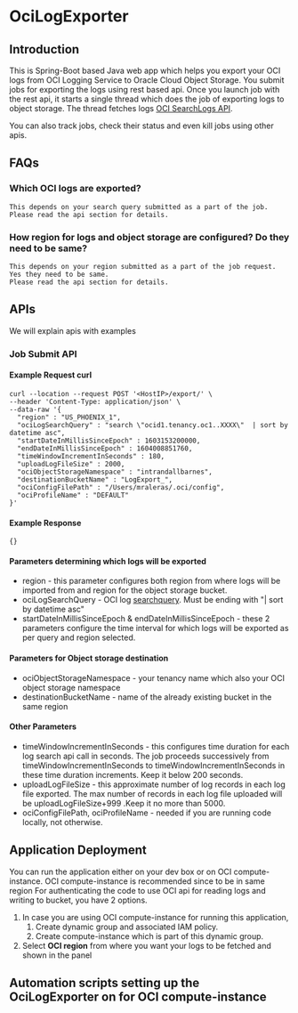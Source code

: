 # OciLogExporter

## Introduction
   This is Spring-Boot based Java web app which helps you export your OCI logs from OCI Logging Service to Oracle Cloud Object Storage.
   You submit jobs for exporting the logs using rest based api. Once you launch job with the rest api, it starts a single thread which does the job of exporting logs to object storage.
   The thread fetches logs [OCI SearchLogs API](https://docs.cloud.oracle.com/en-us/iaas/api/#/en/logging-search/latest/SearchResult/SearchLogs).
    
   You can also track jobs, check their status and even kill jobs using other apis.
## FAQs
### Which OCI logs are exported?   
    This depends on your search query submitted as a part of the job.
    Please read the api section for details.

### How region for logs and object storage are configured? Do they need to be same?
    This depends on your region submitted as a part of the job request. 
    Yes they need to be same.
    Please read the api section for details.
    
## APIs
   We will explain apis with examples
### Job Submit API

#### Example Request curl   
```
curl --location --request POST '<HostIP>/export/' \
--header 'Content-Type: application/json' \
--data-raw '{
  "region" : "US_PHOENIX_1",
  "ociLogSearchQuery" : "search \"ocid1.tenancy.oc1..XXXX\"  | sort by datetime asc",
  "startDateInMillisSinceEpoch" : 1603153200000,
  "endDateInMillisSinceEpoch" : 1604008851760,
  "timeWindowIncrementInSeconds" : 180,
  "uploadLogFileSize" : 2000,
  "ociObjectStorageNamespace" : "intrandallbarnes",
  "destinationBucketName" : "LogExport_",
  "ociConfigFilePath" : "/Users/mraleras/.oci/config",
  "ociProfileName" : "DEFAULT"
}'
```
#### Example Response
```
{}
```
#### Parameters determining which logs will be exported
   * region - this parameter configures both region from where logs will be imported from and region for the object storage bucket.
   * ociLogSearchQuery - OCI log [searchquery](https://docs.cloud.oracle.com/en-us/iaas/Content/Logging/Reference/query_language_specification.htm). Must be ending with "| sort by datetime asc"    
   * startDateInMillisSinceEpoch & endDateInMillisSinceEpoch - these 2 parameters configure the time interval for which logs will be exported as per query and region selected. 
   
#### Parameters for Object storage destination
   * ociObjectStorageNamespace - your tenancy name which also your OCI object storage namespace
   * destinationBucketName - name of the already existing bucket in the same region 
   
#### Other Parameters 
   * timeWindowIncrementInSeconds - this configures time duration for each log search api call in seconds. The job proceeds successively from timeWindowIncrementInSeconds to timeWindowIncrementInSeconds in these time duration increments. Keep it below 200 seconds.
   * uploadLogFileSize - this approximate number of log records in each log file exported. The max number of records in each log file uploaded will be uploadLogFileSize+999 .Keep it no more than 5000.  
   * ociConfigFilePath, ociProfileName - needed if you are running code locally, not otherwise.
   
## Application Deployment
   
   You can run the application either on your dev box or on OCI compute-instance.
   OCI compute-instance is recommended since to be in same region
   For authenticating the code to use OCI api for reading logs and writing to bucket, you have 2 options.
   1. In case you are using OCI compute-instance for running this application, 
      1. Create dynamic group and associated IAM policy.
      2. Create compute-instance which is part of this dynamic group.
   2. Select **OCI region** from where you want your logs to be fetched and shown in the panel
   
## Automation scripts setting up the OciLogExporter on for OCI compute-instance

   
   